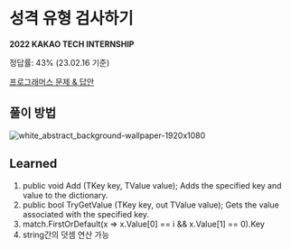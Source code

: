 # 성격 유형 검사하기

**2022 KAKAO TECH INTERNSHIP**

정답률: 43% (23.02.16 기준)

[프로그래머스 문제 & 답안](https://school.programmers.co.kr/learn/courses/30/lessons/118666)


## 풀이 방법

![white_abstract_background-wallpaper-1920x1080](https://user-images.githubusercontent.com/111097397/219293135-6256d9b0-c15a-4c24-82cf-cc55a8346613.jpg)

## Learned

1. public void Add (TKey key, TValue value);
   Adds the specified key and value to the dictionary.
3. public bool TryGetValue (TKey key, out TValue value);
   Gets the value associated with the specified key.
5. match.FirstOrDefault(x => x.Value[0] == i && x.Value[1] == 0).Key
6. string간의 덧셈 연산 가능
